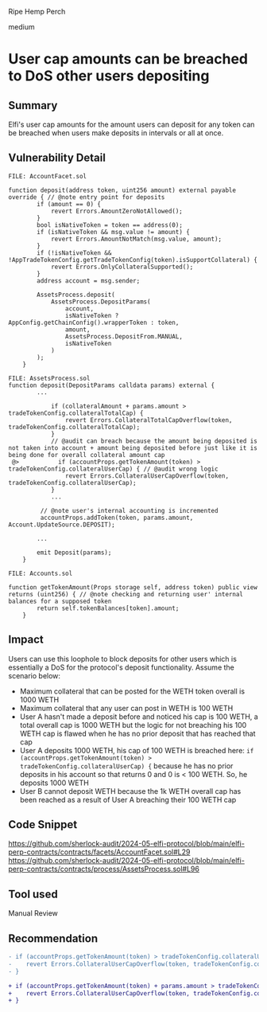 Ripe Hemp Perch

medium

# User cap amounts can be breached to DoS other users depositing

## Summary
Elfi's user cap amounts for the amount users can deposit for any token can be breached when users make deposits in intervals or all at once.

## Vulnerability Detail
```solidity
FILE: AccountFacet.sol

function deposit(address token, uint256 amount) external payable override { // @note entry point for deposits
        if (amount == 0) {
            revert Errors.AmountZeroNotAllowed();
        }
        bool isNativeToken = token == address(0);
        if (isNativeToken && msg.value != amount) {
            revert Errors.AmountNotMatch(msg.value, amount);
        }
        if (!isNativeToken && !AppTradeTokenConfig.getTradeTokenConfig(token).isSupportCollateral) {
            revert Errors.OnlyCollateralSupported();
        }
        address account = msg.sender;

        AssetsProcess.deposit(
            AssetsProcess.DepositParams(
                account,
                isNativeToken ? AppConfig.getChainConfig().wrapperToken : token,
                amount,
                AssetsProcess.DepositFrom.MANUAL,
                isNativeToken
            )
        );
    }

FILE: AssetsProcess.sol
function deposit(DepositParams calldata params) external {
        ...

            if (collateralAmount + params.amount > tradeTokenConfig.collateralTotalCap) {
                revert Errors.CollateralTotalCapOverflow(token, tradeTokenConfig.collateralTotalCap);
            }
            // @audit can breach because the amount being deposited is not taken into account + amount being deposited before just like it is being done for overall collateral amount cap
 @>           if (accountProps.getTokenAmount(token) > tradeTokenConfig.collateralUserCap) { // @audit wrong logic
                revert Errors.CollateralUserCapOverflow(token, tradeTokenConfig.collateralUserCap);
            }
            ...

         // @note user's internal accounting is incremented
         accountProps.addToken(token, params.amount, Account.UpdateSource.DEPOSIT);

        ...

        emit Deposit(params);
    }

FILE: Accounts.sol

function getTokenAmount(Props storage self, address token) public view returns (uint256) { // @note checking and returning user' internal balances for a supposed token
        return self.tokenBalances[token].amount;
    }
```

## Impact
Users can use this loophole to block deposits for other users which is essentially a DoS for the protocol's deposit functionality.
Assume the scenario below:

- Maximum collateral that can be posted for the WETH token overall is 1000 WETH
- Maximum collateral that any user can post in WETH is 100 WETH
- User A hasn't made a deposit before and noticed his cap is 100 WETH, a total overall cap is 1000 WETH but the logic for not breaching his 100 WETH cap is flawed when he has no prior deposit that has reached that cap
- User A deposits 1000 WETH, his cap of 100 WETH is breached here: `if (accountProps.getTokenAmount(token) > tradeTokenConfig.collateralUserCap) {` because he has no prior deposits in his account so that returns 0 and 0 is < 100 WETH. So, he deposits 1000 WETH
- User B cannot deposit WETH because the 1k WETH overall cap has been reached as a result of User A breaching their 100 WETH cap

## Code Snippet
https://github.com/sherlock-audit/2024-05-elfi-protocol/blob/main/elfi-perp-contracts/contracts/facets/AccountFacet.sol#L29
https://github.com/sherlock-audit/2024-05-elfi-protocol/blob/main/elfi-perp-contracts/contracts/process/AssetsProcess.sol#L96

## Tool used

Manual Review

## Recommendation

```diff
- if (accountProps.getTokenAmount(token) > tradeTokenConfig.collateralUserCap) {
-    revert Errors.CollateralUserCapOverflow(token, tradeTokenConfig.collateralUserCap);
- }

+ if (accountProps.getTokenAmount(token) + params.amount > tradeTokenConfig.collateralUserCap) {
+    revert Errors.CollateralUserCapOverflow(token, tradeTokenConfig.collateralUserCap);
+ }
```